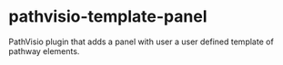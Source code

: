 pathvisio-template-panel
========================

PathVisio plugin that adds a panel with user a user defined template of pathway elements.